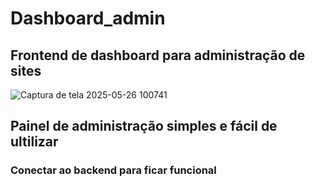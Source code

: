 # Dashboard_admin 


## Frontend de dashboard para administração de sites
![Captura de tela 2025-05-26 100741](https://github.com/user-attachments/assets/9c7db690-b89a-4205-bbfa-b0d5153a8422)

## Painel de administração simples e fácil de ultilizar
### Conectar ao backend para ficar funcional
